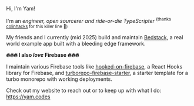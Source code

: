 Hi, I'm Yam!

I'm an _engineer, open sourcerer and ride-or-die TypeScripter_ <sup>(thanks [colinhacks](https://github.com/colinhacks) for this killer line 🍻)</sup>

My friends and I currently (mid 2025) build and maintain [Bedstack](https://bedstack.js.org), a real world example app built with a bleeding edge framework. 

**🔥🔥🔥 I also _love_ Firebase 🔥🔥🔥**

I maintain various Firebase tools like [hooked-on-firebase](https://github.com/yamcodes/hooked-on-firebase), a React Hooks library for Firebase, and [turborepo-firebase-starter](https://github.com/yamcodes/turborepo-firebase-starter), a starter template for a turbo monorepo with working deployments.

Check out my website to reach out or to keep up with what I do: https://yam.codes
